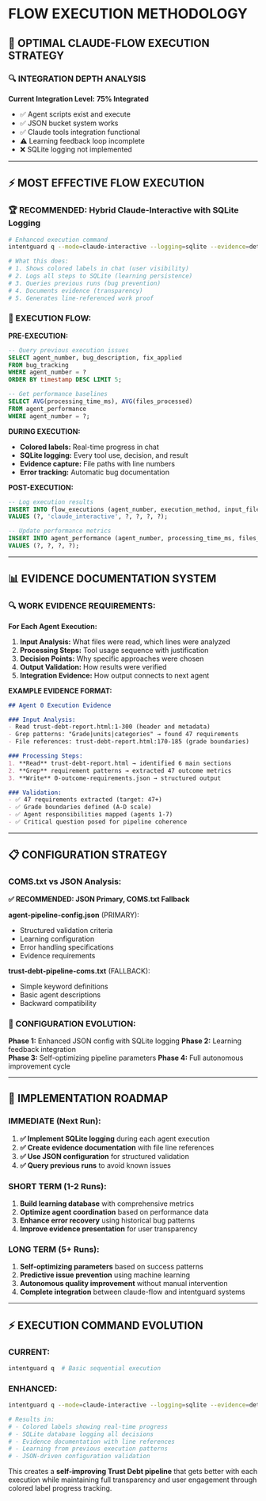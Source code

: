 # FLOW EXECUTION METHODOLOGY

## 🎯 **OPTIMAL CLAUDE-FLOW EXECUTION STRATEGY**

### **🔍 INTEGRATION DEPTH ANALYSIS**

**Current Integration Level:** **75% Integrated**
- ✅ Agent scripts exist and execute
- ✅ JSON bucket system works  
- ✅ Claude tools integration functional
- ⚠️ Learning feedback loop incomplete
- ❌ SQLite logging not implemented

---

## **⚡ MOST EFFECTIVE FLOW EXECUTION**

### **🏆 RECOMMENDED: Hybrid Claude-Interactive with SQLite Logging**

```bash
# Enhanced execution command
intentguard q --mode=claude-interactive --logging=sqlite --evidence=detailed

# What this does:
# 1. Shows colored labels in chat (user visibility)
# 2. Logs all steps to SQLite (learning persistence)  
# 3. Queries previous runs (bug prevention)
# 4. Documents evidence (transparency)
# 5. Generates line-referenced work proof
```

### **🔄 EXECUTION FLOW:**

**PRE-EXECUTION:**
```sql
-- Query previous execution issues
SELECT agent_number, bug_description, fix_applied 
FROM bug_tracking 
WHERE agent_number = ?
ORDER BY timestamp DESC LIMIT 5;

-- Get performance baselines
SELECT AVG(processing_time_ms), AVG(files_processed)
FROM agent_performance 
WHERE agent_number = ?;
```

**DURING EXECUTION:**
- **Colored labels:** Real-time progress in chat
- **SQLite logging:** Every tool use, decision, and result
- **Evidence capture:** File paths with line numbers
- **Error tracking:** Automatic bug documentation

**POST-EXECUTION:**
```sql  
-- Log execution results
INSERT INTO flow_executions (agent_number, execution_method, input_files, output_files, errors_encountered, learning_notes)
VALUES (?, 'claude_interactive', ?, ?, ?, ?);

-- Update performance metrics
INSERT INTO agent_performance (agent_number, processing_time_ms, files_processed, validation_errors)
VALUES (?, ?, ?, ?);
```

---

## **📊 EVIDENCE DOCUMENTATION SYSTEM**

### **🔍 WORK EVIDENCE REQUIREMENTS:**

**For Each Agent Execution:**
1. **Input Analysis:** What files were read, which lines were analyzed
2. **Processing Steps:** Tool usage sequence with justification
3. **Decision Points:** Why specific approaches were chosen
4. **Output Validation:** How results were verified
5. **Integration Evidence:** How output connects to next agent

**EXAMPLE EVIDENCE FORMAT:**
```markdown
## Agent 0 Execution Evidence

### Input Analysis:
- Read trust-debt-report.html:1-300 (header and metadata)
- Grep patterns: "Grade|units|categories" → found 47 requirements
- File references: trust-debt-report.html:170-185 (grade boundaries)

### Processing Steps:
1. **Read** trust-debt-report.html → identified 6 main sections
2. **Grep** requirement patterns → extracted 47 outcome metrics  
3. **Write** 0-outcome-requirements.json → structured output

### Validation:
- ✅ 47 requirements extracted (target: 47+)
- ✅ Grade boundaries defined (A-D scale)
- ✅ Agent responsibilities mapped (agents 1-7)
- ✅ Critical question posed for pipeline coherence
```

---

## **📋 CONFIGURATION STRATEGY**

### **COMS.txt vs JSON Analysis:**

**✅ RECOMMENDED: JSON Primary, COMS.txt Fallback**

**agent-pipeline-config.json** (PRIMARY):
- Structured validation criteria
- Learning configuration
- Error handling specifications
- Evidence requirements

**trust-debt-pipeline-coms.txt** (FALLBACK):
- Simple keyword definitions
- Basic agent descriptions
- Backward compatibility

### **🔄 CONFIGURATION EVOLUTION:**

**Phase 1:** Enhanced JSON config with SQLite logging
**Phase 2:** Learning feedback integration  
**Phase 3:** Self-optimizing pipeline parameters
**Phase 4:** Full autonomous improvement cycle

---

## **🚀 IMPLEMENTATION ROADMAP**

### **IMMEDIATE (Next Run):**
1. **✅ Implement SQLite logging** during each agent execution
2. **✅ Create evidence documentation** with file line references
3. **✅ Use JSON configuration** for structured validation
4. **✅ Query previous runs** to avoid known issues

### **SHORT TERM (1-2 Runs):**
1. **Build learning database** with comprehensive metrics
2. **Optimize agent coordination** based on performance data
3. **Enhance error recovery** using historical bug patterns
4. **Improve evidence presentation** for user transparency

### **LONG TERM (5+ Runs):**
1. **Self-optimizing parameters** based on success patterns
2. **Predictive issue prevention** using machine learning
3. **Autonomous quality improvement** without manual intervention
4. **Complete integration** between claude-flow and intentguard systems

---

## **⚡ EXECUTION COMMAND EVOLUTION**

### **CURRENT:**
```bash
intentguard q  # Basic sequential execution
```

### **ENHANCED:**
```bash
intentguard q --mode=claude-interactive --logging=sqlite --evidence=detailed --config=json --learning=enabled

# Results in:
# - Colored labels showing real-time progress
# - SQLite database logging all decisions  
# - Evidence documentation with line references
# - Learning from previous execution patterns
# - JSON-driven configuration validation
```

This creates a **self-improving Trust Debt pipeline** that gets better with each execution while maintaining full transparency and user engagement through colored label progress tracking.